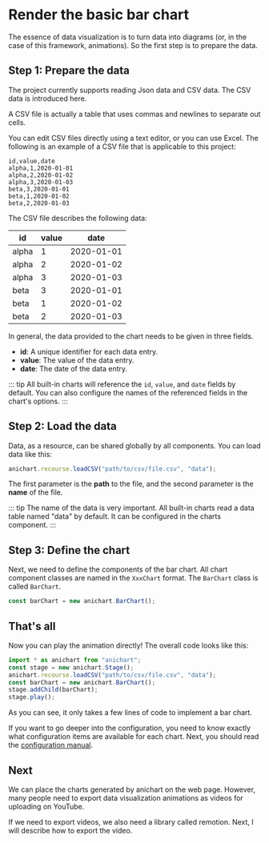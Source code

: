 # Render the basic bar chart

The essence of data visualization is to turn data into diagrams (or, in the case of this framework, animations). So the first step is to prepare the data.

## Step 1: Prepare the data

The project currently supports reading Json data and CSV data. The CSV data is introduced here.

A CSV file is actually a table that uses commas and newlines to separate out cells.

You can edit CSV files directly using a text editor, or you can use Excel. The following is an example of a CSV file that is applicable to this project:

``` text
id,value,date
alpha,1,2020-01-01
alpha,2,2020-01-02
alpha,3,2020-01-03
beta,3,2020-01-01
beta,1,2020-01-02
beta,2,2020-01-03
```

The CSV file describes the following data:

| id    | value | date       |
| ----- | ----- | ---------- |
| alpha | 1     | 2020-01-01 |
| alpha | 2     | 2020-01-02 |
| alpha | 3     | 2020-01-03 |
| beta  | 3     | 2020-01-01 |
| beta  | 1     | 2020-01-02 |
| beta  | 2     | 2020-01-03 |

In general, the data provided to the chart needs to be given in three fields.

- **id**: A unique identifier for each data entry.
- **value**: The value of the data entry.
- **date**: The date of the data entry.

::: tip
All built-in charts will reference the `id`, `value`, and `date` fields by default. You can also configure the names of the referenced fields in the chart's options.
:::

## Step 2: Load the data

Data, as a resource, can be shared globally by all components. You can load data like this:

``` js
anichart.recourse.loadCSV("path/to/csv/file.csv", "data");
```

The first parameter is the **path** to the file, and the second parameter is the **name** of the file.

::: tip
The name of the data is very important. All built-in charts read a data table named "data" by default. It can be configured in the charts component.
:::

## Step 3: Define the chart

Next, we need to define the components of the bar chart. All chart component classes are named in the `XxxChart` format. The `BarChart` class is called `BarChart`.

``` js
const barChart = new anichart.BarChart();
```

## That's all

Now you can play the animation directly! The overall code looks like this:

```js
import * as anichart from "anichart";
const stage = new anichart.Stage();
anichart.recourse.loadCSV("path/to/csv/file.csv", "data");
const barChart = new anichart.BarChart();
stage.addChild(barChart);
stage.play();
```

As you can see, it only takes a few lines of code to implement a bar chart.

If you want to go deeper into the configuration, you need to know exactly what configuration items are available for each chart. Next, you should read the [configuration manual](/config/bar).

## Next

We can place the charts generated by anichart on the web page. However, many people need to export data visualization animations as videos for uploading on YouTube.

If we need to export videos, we also need a library called remotion. Next, I will describe how to export the video.
